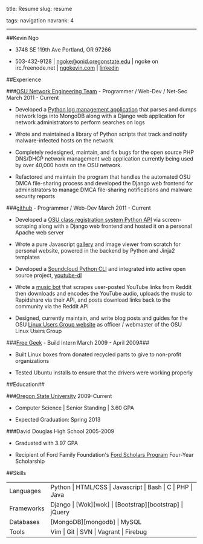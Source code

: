 title: Resume
slug: resume

tags: navigation
navrank: 4

---

<head>
<link rel="stylesheet" type="text/css" href="/stylesheets/resume.css" />
</head>

<span id="resume">

##Kevin Ngo
- 3748 SE 119th Ave Portland, OR 97266

- 503-432-9128 | ngoke@onid.oregonstate.edu | ngoke on irc.freenode.net |
[ngokevin.com](http://ngokevin.com) | [linkedin](http://www.linkedin.com/pub/kevin-ngo/42/576/b5a)

##Experience

###<a class="resume-heading" href="http://oregonstate.edu/net">OSU Network Engineering Team</a>&nbsp;- Programmer / Web-Dev / Net-Sec <span class="date">March 2011 - Current</span>

- Developed a [Python log management application][netshed] that parses and dumps network
  logs into MongoDB along with a Django web application for network
administrators to perform searches on logs

- Wrote and maintained a library of Python scripts that track and notify
  malware-infected hosts on the network

- Completely redesigned, maintain, and fix bugs for the open source PHP
  DNS/DHCP network management web application currently being used by over
40,000 hosts on the OSU network.

- Refactored and maintain the program that handles the automated OSU DMCA
  file-sharing process and developed the Django web frontend for administrators
to manage DMCA file-sharing notifications and malware security reports

[netshed]:http://github.com/ngokevin/netshed

###<a class="resume-heading" href="http://github.com/ngokevin">github</a>&nbsp;- Programmer / Web-Dev <span class="date">March 2011 - Current</span>

- Developed a [OSU class registration system Python API][reglib] via
  screen-scraping along with a Django web frontend and hosted it on a personal
Apache web server

- Wrote a pure Javascript [gallery](/gallery) and image viewer from scratch for
  personal website, powered in the backend by Python and Jinja2 templates

- Developed a [Soundcloud Python CLI][soundcloud] and integrated into active
  open source project, [youtube-dl][youtube-dl]

- Wrote a [music bot][prestobot] that scrapes user-posted YouTube links from Reddit then
  downloads and encodes the YouTube audio, uploads the music to Rapidshare via
their API, and posts download links back to the community via the Reddit API

- Designed, currently maintain, and write blog posts and guides for the OSU
  [Linux Users Group website](http://lug.oregonstate.edu) as officer /
webmaster of the OSU Linux Users Group

[reglib]:http://github.com/ngokevin/reglib
[soundcloud]:http://github.com/ngokevin/soundcloud-dl
[prestobot]:http://www.reddit.com/r/listentothis/comments/l3j5w/prestobot_20111006_download_link_for_todays/
[youtube-dl]:http://github.com/rg3/youtube-dl

###<a class="resume-heading" href="http://freegeek.org">Free Geek</a>&nbsp;- Build Intern <span class="date">March 2009 - April 2009</span>###

- Built Linux boxes from donated recycled parts to give to non-profit organizations

- Tested Ubuntu installs to ensure that the drivers were working properly

##Education##


###<a class="resume-heading" href="http://eecs.oregonstate.edu/">Oregon State University</a> <span class="date">2009-Current</span>

- Computer Science | Senior Standing | 3.60 GPA

- Expected Graduation: Spring 2013

###David Douglas High School <span class="date">2005-2009</span>

- Graduated with 3.97 GPA

- Recipient of Ford Family Foundation's [Ford Scholars Program][ford] Four-Year Scholarship

##Skills
<table>
    <tr><td>Languages</td><td>Python | HTML/CSS | Javascript | Bash | C | PHP | Java </td></tr>
    <tr><td>Frameworks</td><td>Django | [Wok][wok] | [Bootstrap][bootstrap] | jQuery</td></tr>
    <tr><td>Databases</td><td>[MongoDB][mongodb] | MySQL</td></tr>
    <tr><td>Tools</td><td>Vim | Git | SVN | Vagrant | Firebug </td></tr>
</table>

[ford]:http://www.tfff.org/ScholarshipPrograms/FordScholarsProgram/OregonFordScholars/tabid/65/Default.aspx
[mongodb]:http://mongodb.org
[wok]:http://github.com/mythmon/wok
[bootstrap]:http://twitter.github.com/bootstrap

</span>

